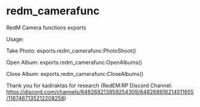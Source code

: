 # redm_camerafunc

RedM Camera functions exports

Usage: 

Take Photo:
exports.redm_camerafunc:PhotoShoot()

Open Album:
exports.redm_camerafunc:OpenAlbums()

Close Album:
exports.redm_camerafunc:CloseAlbums()

Thank you for kadiraktas for research (RedEM:RP Discord Channel: https://discord.com/channels/648268213859254309/648268616214511655/1167467135212208258)
